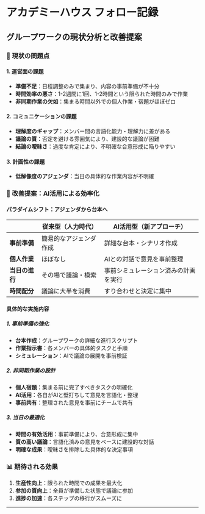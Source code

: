 # アカデミーハウス フォロー記録

## グループワークの現状分析と改善提案

### 🔴 現状の問題点

#### 1. 運営面の課題
- **準備不足**：日程調整のみで集まり、内容の事前準備が不十分
- **時間効率の悪さ**：1-2週間に1回、1-2時間という限られた時間のみで作業
- **非同期作業の欠如**：集まる時間以外での個人作業・宿題がほぼゼロ

#### 2. コミュニケーションの課題  
- **理解度のギャップ**：メンバー間の言語化能力・理解力に差がある
- **議論の質**：否定を避ける雰囲気により、建設的な議論が困難
- **結論の曖昧さ**：過度な肯定により、不明確な合意形成に陥りやすい

#### 3. 計画性の課題
- **低解像度のアジェンダ**：当日の具体的な作業内容が不明確

### 🔵 改善提案：AI活用による効率化

#### パラダイムシフト：アジェンダから台本へ

| | 従来型（人力時代） | AI活用型（新アプローチ） |
|---|---|---|
| **事前準備** | 簡易的なアジェンダ作成 | 詳細な台本・シナリオ作成 |
| **個人作業** | ほぼなし | AIとの対話で意見を事前整理 |
| **当日の進行** | その場で議論・模索 | 事前シミュレーション済みの計画を実行 |
| **時間配分** | 議論に大半を消費 | すり合わせと決定に集中 |

#### 具体的な実施内容

##### 1. 事前準備の強化
- **台本作成**：グループワークの詳細な進行スクリプト
- **作業指示書**：各メンバーの具体的タスクと手順
- **シミュレーション**：AIで議論の展開を事前検証

##### 2. 非同期作業の設計
- **個人宿題**：集まる前に完了すべきタスクの明確化
- **AI活用**：各自がAIと壁打ちして意見を言語化・整理
- **事前共有**：整理された意見を事前にチームで共有

##### 3. 当日の最適化
- **時間の有効活用**：事前準備により、合意形成に集中
- **質の高い議論**：言語化済みの意見をベースに建設的な対話
- **明確な成果**：曖昧さを排除した具体的な決定事項

### 📊 期待される効果

1. **生産性向上**：限られた時間での成果を最大化
2. **参加の質向上**：全員が準備した状態で議論に参加
3. **進捗の加速**：各ステップの移行がスムーズに

---

